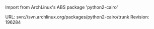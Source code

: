 Import from ArchLinux's ABS package 'python2-cairo'

URL: svn://svn.archlinux.org/packages/python2-cairo/trunk
Revision: 196284

